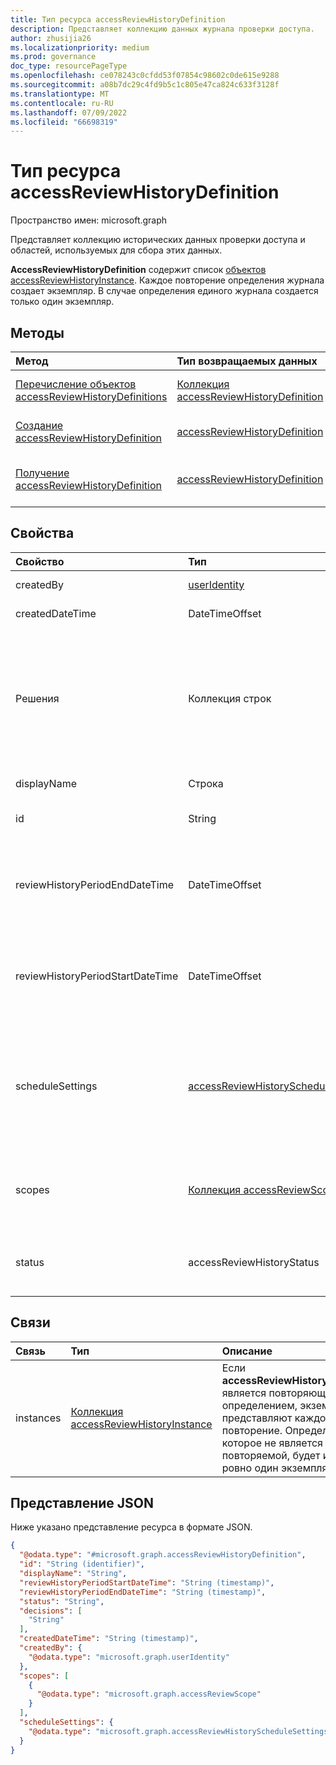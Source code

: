 ```yaml
---
title: Тип ресурса accessReviewHistoryDefinition
description: Представляет коллекцию данных журнала проверки доступа.
author: zhusijia26
ms.localizationpriority: medium
ms.prod: governance
doc_type: resourcePageType
ms.openlocfilehash: ce078243c0cfdd53f07854c98602c0de615e9288
ms.sourcegitcommit: a08b7dc29c4fd9b5c1c805e47ca824c633f3128f
ms.translationtype: MT
ms.contentlocale: ru-RU
ms.lasthandoff: 07/09/2022
ms.locfileid: "66698319"
---
```

# <a name="accessreviewhistorydefinition-resource-type"></a>Тип ресурса accessReviewHistoryDefinition

Пространство имен: microsoft.graph

Представляет коллекцию исторических данных проверки доступа и областей, используемых для сбора этих данных.

**AccessReviewHistoryDefinition** содержит список [объектов accessReviewHistoryInstance](accessReviewHistoryInstance.md). Каждое повторение определения журнала создает экземпляр. В случае определения единого журнала создается только один экземпляр.

## <a name="methods"></a>Методы

|Метод|Тип возвращаемых данных|Описание|
|:---|:---|:---|
|[Перечисление объектов accessReviewHistoryDefinitions](../api/accessreviewset-list-historydefinitions.md)|[Коллекция accessReviewHistoryDefinition](accessreviewhistorydefinition.md)|Получение списка объектов [accessReviewHistoryDefinition](accessreviewhistorydefinition.md) и их свойств.|
|[Создание accessReviewHistoryDefinition](../api/accessreviewset-post-historydefinitions.md)|[accessReviewHistoryDefinition](accessreviewhistorydefinition.md)|Создайте объект [accessReviewHistoryDefinition](accessreviewhistorydefinition.md) .|
|[Получение accessReviewHistoryDefinition](../api/accessreviewhistorydefinition-get.md)|[accessReviewHistoryDefinition](accessreviewhistorydefinition.md)|Чтение свойств и связей объекта [accessReviewHistoryDefinition](accessreviewhistorydefinition.md) .|

## <a name="properties"></a>Свойства

|Свойство|Тип|Описание|
|:---|:---|:---|
|createdBy|[userIdentity](useridentity.md)| Пользователь, создавший это определение журнала проверки. |
|createdDateTime|DateTimeOffset|Метка времени создания определения проверки доступа.|
|Решения|Коллекция строк|Определяет, какие решения о проверке будут включены в извлеченные данные журнала проверки, если они указаны. Необязательный при создании. Все решения будут включены по умолчанию, если при создании не будут предоставлены решения. Возможные значения: `approve`, , , `dontKnow`, и `notReviewed``notNotified`. `deny`|
|displayName|Строка|Имя для сбора данных журнала проверки доступа. Обязательный.|
|id|String|Назначенный уникальный идентификатор определения журнала проверки доступа.|
|reviewHistoryPeriodEndDateTime|DateTimeOffset| Метка времени. Проверки, заканчивающиеся на эту дату или до этой даты, будут включены в извлеченные данные журнала. Требуется только в том случае, **если параметр scheduleSettings** не определен. |
|reviewHistoryPeriodStartDateTime|DateTimeOffset|Метка времени. Проверки, начиная с этой даты или до этой даты, будут включены в извлеченные данные журнала. Требуется только в том случае, **если параметр scheduleSettings** не определен.|
| scheduleSettings  |[accessReviewHistoryScheduleSettings](accessReviewHistoryScheduleSettings.md)| Параметры для серии определений журнала повторяющихся проверок доступа. Требуется только в том случае, если **параметр reviewHistoryPeriodStartDateTime** или **reviewHistoryPeriodEndDateTime** не определен. Пока не поддерживается.|
|scopes|[Коллекция accessReviewScope](accessreviewscope.md)|Используется для определения того, какие проверки включены в извлеченные данные журнала. Извлекает проверки, область которых соответствует указанной области. Обязательный элемент.|
|status| accessReviewHistoryStatus|Представляет состояние сбора данных журнала проверки. Допустимые значения: `done`, `inProgress`, `error`, `requested`, `unknownFutureValue`.|

## <a name="relationships"></a>Связи

|Связь|Тип|Описание|
|:---|:---|:---|
|instances|[Коллекция accessReviewHistoryInstance](accessreviewhistoryinstance.md)| Если **accessReviewHistoryDefinition** является повторяющимся определением, экземпляры представляют каждое повторение. Определение, которое не является повторяемой, будет иметь ровно один экземпляр.|

## <a name="json-representation"></a>Представление JSON

Ниже указано представление ресурса в формате JSON.
<!-- {
  "blockType": "resource",
  "keyProperty": "id",
  "@odata.type": "microsoft.graph.accessReviewHistoryDefinition",
  "baseType": "microsoft.graph.entity",
  "openType": false
}
-->

``` json
{
  "@odata.type": "#microsoft.graph.accessReviewHistoryDefinition",
  "id": "String (identifier)",
  "displayName": "String",
  "reviewHistoryPeriodStartDateTime": "String (timestamp)",
  "reviewHistoryPeriodEndDateTime": "String (timestamp)",
  "status": "String",
  "decisions": [
    "String"
  ],
  "createdDateTime": "String (timestamp)",
  "createdBy": {
    "@odata.type": "microsoft.graph.userIdentity"
  },
  "scopes": [
    {
      "@odata.type": "microsoft.graph.accessReviewScope"
    }
  ],
  "scheduleSettings": {
    "@odata.type": "microsoft.graph.accessReviewHistoryScheduleSettings"
  }
}
```
